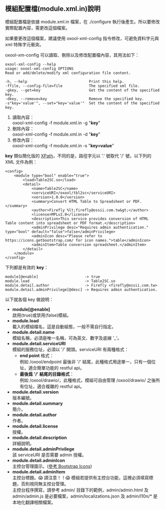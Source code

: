 ## 模組配置檔(module.xml.in)說明

模組配置檔是依據 module.xml.in 檔案，在 ./configure 執行後產生。所以要修改實際配置內容，需更改這個檔案。

如果要更改這個檔案，建議使用 oxool-xml-config 指令修改，可避免資料字元與 xml 特殊字元衝突。

oxool-xm-config 可以讀取、刪除以及修改配置檔內容，其用法如下：

```
oxool-xml-config --help
usage: oxool-xml-config OPTIONS
Read or add/delete/modify xml configuration file content.

-h, --help                            Print this help.
-ffile, --config-file=file            The specified xml file.
-gkey, --get=key                      Get the content of the specified key.
-dkey, --remove=key                   Remove the specified key.
-s"key='value'", --set="key='value'"  Set the content of the specified key.
```

1. 讀取內容：  
   oxool-xml-config -f module.xml.in -g "**key**"
2. 刪除內容：  
   oxool-xml-config -f module.xml.in -d "**key**"
3. 修改內容：  
   oxool-xml-config -f module.xml.in -s "**key=value**"

**key** 類似簡化版的 [XPath](https://zh.wikipedia.org/zh-tw/XPath)，不同的是，路徑字元以 '.' 號取代 '/' 號，以下列的 XML 文件為例：

```
<config>
    <module type="bool" enable="true">
        <load>Table2SC.so</load>
        <detail>
            <name>Table2SC</name>
            <serviceURI>/oxool/tbl2sc</serviceURI>
            <version>1.0.0</version>
            <summary>Convert HTML Table to Spreadsheet or PDF.</summary>
            <author>Firefly %lt;firefly@ossii.com.tw&gt;</author>
            <license>MPLv2.0</license>
            <description>This service provides conversion of HTML Table content into spreadsheet or PDF format.</description>
            <adminPrivilege desc="Requires admin authentication." type="bool" default="false">false</adminPrivilege>
            <adminIcon desc="Please refer to https://icons.getbootstrap.com/ for icon names.">table</adminIcon>
            <adminItem>Table conversion spreadsheet.</adminItem>
        </detail>
    </module>
</config>
```

下列都是有效的 **key**：

```
module[@enable]                     -> true
module.load                         -> Table2SC.so
module.detail.author                -> Firefly <firefly@ossii.com.tw>
module.detail.adminPrivilege[@desc] -> Requires admin authentication.
```

以下就各個 key 做說明：

* **module[@enable]**  
  啟用(true)或禁用(false)模組。
* **module.load**  
  載入的模組檔名，這是自動組態，一般不需自行指定。
* **module.detail.name**  
  模組名稱，必須是唯一名稱，可為英文、數字及底線 '\_'。
* **module.detail.serviceURI**  
  模組的服務位址，必須以 '/' 開頭。serviceURI 有兩種格式：
  * **end point** 格式：  
    例如 /oxool/endpoint 最後非 '/' 結尾，此種格式用途單一，只有一個位址，適合簡單功能的 restful api。
  * **最後爲 '/' 結尾的目錄格式**：  
    例如 /oxool/drawio/，此種格式，模組可自由管理 /oxool/drawio/ 之後所有位址，適合複雜的 restful api。
* **module.detail.version**  
  版本編號。
* **module.detail.summary**  
  簡介。
* **module.detail.author**  
  作者。
* **module.detail.license**  
  授權。
* **module.detail.description**  
  詳細說明。
* **module.detail.adminPrivilege**  
  該 serviceURI 是否需要 admin 授權。
* **module.detail.adminIcon**  
  主控台管理圖示。([參考 Bootstrap Icons](https://icons.getbootstrap.com/))
* **module.detail.adminItem**  
  主控台標題。😱 請注意！！😱 模組若提供有主控台功能，這裡必須填寫標題，否則視同無主控台管理。  
  主控台程序撰寫，請參考 admin/ 目錄下的範例，admin/admin.html 及 admin/admin.js 是必要檔案，admin/localizations.json 及 admin/l10n/\* 是本地化翻譯相關檔案。
